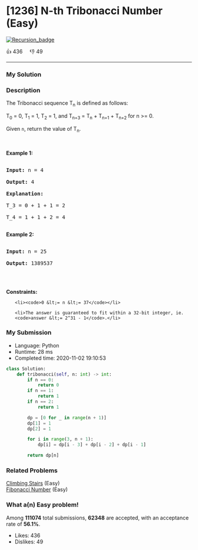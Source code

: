 # [1236] N-th Tribonacci Number (Easy)

[![Recursion_badge](https://img.shields.io/badge/topic-Recursion-green.svg)](https://leetcode.com/problems/n-th-tribonacci-number/) 

:+1: 436 &nbsp; &nbsp; :thumbsdown: 49

---

### My Solution


### Description
<p>The Tribonacci sequence T<sub>n</sub> is defined as follows:&nbsp;</p>

<p>T<sub>0</sub> = 0, T<sub>1</sub> = 1, T<sub>2</sub> = 1, and T<sub>n+3</sub> = T<sub>n</sub> + T<sub>n+1</sub> + T<sub>n+2</sub> for n &gt;= 0.</p>

<p>Given <code>n</code>, return the value of T<sub>n</sub>.</p>

<p>&nbsp;</p>
<p><strong>Example 1:</strong></p>

<pre>
<strong>Input:</strong> n = 4
<strong>Output:</strong> 4
<strong>Explanation:</strong>
T_3 = 0 + 1 + 1 = 2
T_4 = 1 + 1 + 2 = 4
</pre>

<p><strong>Example 2:</strong></p>

<pre>
<strong>Input:</strong> n = 25
<strong>Output:</strong> 1389537
</pre>

<p>&nbsp;</p>
<p><strong>Constraints:</strong></p>

<ul>
	<li><code>0 &lt;= n &lt;= 37</code></li>
	<li>The answer is guaranteed to fit within a 32-bit integer, ie. <code>answer &lt;= 2^31 - 1</code>.</li>
</ul>


### My Submission

- Language: Python
- Runtime: 28 ms
- Completed time: 2020-11-02 19:10:53

```Python
class Solution:
    def tribonacci(self, n: int) -> int:
        if n == 0:
            return 0
        if n == 1:
            return 1
        if n == 2:
            return 1

        dp = [0 for _ in range(n + 1)]
        dp[1] = 1
        dp[2] = 1

        for i in range(3, n + 1):
            dp[i] = dp[i - 3] + dp[i - 2] + dp[i - 1]

        return dp[n]
```


### Related Problems
[Climbing Stairs](https://leetcode.com/problems/climbing-stairs/) (Easy) <br>
[Fibonacci Number](https://leetcode.com/problems/fibonacci-number/) (Easy) <br>



### What a(n) Easy problem!
Among **111074** total submissions, **62348** are accepted, with an acceptance rate of **56.1%**. <br>

- Likes: 436
- Dislikes: 49

